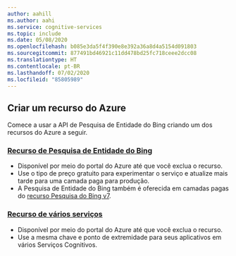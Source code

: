 ```yaml
---
author: aahill
ms.author: aahi
ms.service: cognitive-services
ms.topic: include
ms.date: 05/08/2020
ms.openlocfilehash: b085e3da5f4f390e8e392a36a8d4a5154d091803
ms.sourcegitcommit: 877491bd46921c11dd478bd25fc718ceee2dcc08
ms.translationtype: HT
ms.contentlocale: pt-BR
ms.lasthandoff: 07/02/2020
ms.locfileid: "85805989"
---
```

## <a name="create-an-azure-resource"></a>Criar um recurso do Azure

Comece a usar a API de Pesquisa de Entidade do Bing criando um dos recursos do Azure a seguir.

### <a name="bing-entity-search-resource"></a>[Recurso de Pesquisa de Entidade do Bing](https://ms.portal.azure.com/#create/Microsoft.CognitiveServicesBingEntitySearch)
   * Disponível por meio do portal do Azure até que você exclua o recurso.
   * Use o tipo de preço gratuito para experimentar o serviço e atualize mais tarde para uma camada paga para produção.
   * A Pesquisa de Entidade do Bing também é oferecida em camadas pagas do [recurso Pesquisa do Bing v7](https://ms.portal.azure.com/#create/Microsoft.CognitiveServicesBingSearch-v7).
    
### <a name="multi-service-resource"></a>[Recurso de vários serviços](https://ms.portal.azure.com/#create/Microsoft.CognitiveServicesAllInOne)
   * Disponível por meio do portal do Azure até que você exclua o recurso.  
   * Use a mesma chave e ponto de extremidade para seus aplicativos em vários Serviços Cognitivos.
